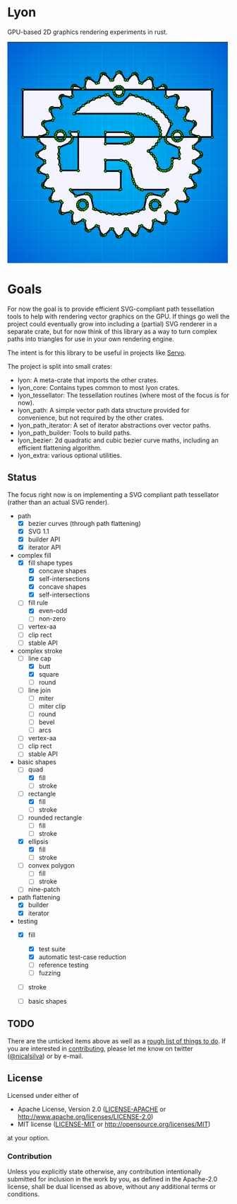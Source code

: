 # Lyon
GPU-based 2D graphics rendering experiments in rust.

<img src="assets/screenshot.png" width=500 height=500 alt="Screenshot of the Rust logo (svg) tessellated">

# Goals

For now the goal is to provide efficient SVG-compliant path tessellation tools to help with rendering vector graphics on the GPU. If things go well the project could eventually grow into including a (partial) SVG renderer in a separate crate, but for now think of this library as a way to turn complex paths into triangles for use in your own rendering engine.

The intent is for this library to be useful in projects like [Servo](https://servo.org/).

The project is split into small crates:
* lyon: A meta-crate that imports the other crates.
* lyon_core: Contains types common to most lyon crates.
* lyon_tessellator: The tessellation routines (where most of the focus is for now).
* lyon_path: A simple vector path data structure provided for convenience, but not required by the other crates.
* lyon_path_iterator: A set of iterator abstractions over vector paths.
* lyon_path_builder: Tools to build paths.
* lyon_bezier: 2d quadratic and cubic bezier curve maths, including an efficient flattening algorithm.
* lyon_extra: various optional utilities.

## Status

The focus right now is on implementing a SVG compliant path tessellator (rather than an actual SVG render).

- path
  - [x] bezier curves (through path flattening) 
  - [x] SVG 1.1
  - [x] builder API
  - [x] iterator API
- complex fill
  - [x] fill shape types
    - [x] concave shapes
    - [x] self-intersections
    - [x] concave shapes
    - [x] self-intersections
  - [ ] fill rule
    - [x] even-odd
    - [ ] non-zero
  - [ ] vertex-aa
  - [ ] clip rect
  - [ ] stable API
- complex stroke
  - [ ] line cap
    - [x] butt
    - [x] square
    - [ ] round
  - [ ] line join
    - [ ] miter
    - [ ] miter clip
    - [ ] round
    - [ ] bevel
    - [ ] arcs
  - [ ] vertex-aa
  - [ ] clip rect
  - [ ] stable API
- basic shapes
  - [ ] quad
    - [x] fill
    - [ ] stroke
  - [ ] rectangle
    - [x] fill
    - [ ] stroke
  - [ ] rounded rectangle
    - [ ] fill
    - [ ] stroke
  - [x] ellipsis
    - [x] fill
    - [ ] stroke
  - [ ] convex polygon
    - [ ] fill
    - [ ] stroke
  - [ ] nine-patch
- path flattening
  - [x] builder
  - [x] iterator
- testing
  - [x] fill
    - [x] test suite
    - [x] automatic test-case reduction
    - [ ] reference testing
    - [ ] fuzzing
  - [ ] stroke
  - [ ] basic shapes


## TODO

There are the unticked items above as well as a [rough list of things to do](https://github.com/nical/lyon/wiki/TODO). If you are interested in [contributing](https://github.com/nical/lyon/wiki/Contribute), please let me know on twitter ([@nicalsilva](https://twitter.com/nicalsilva)) or by e-mail.


## License

Licensed under either of

 * Apache License, Version 2.0 ([LICENSE-APACHE](LICENSE-APACHE) or http://www.apache.org/licenses/LICENSE-2.0)
 * MIT license ([LICENSE-MIT](LICENSE-MIT) or http://opensource.org/licenses/MIT)

at your option.

### Contribution

Unless you explicitly state otherwise, any contribution intentionally submitted for inclusion in the work by you, as defined in the Apache-2.0 license, shall be dual licensed as above, without any additional terms or conditions.

